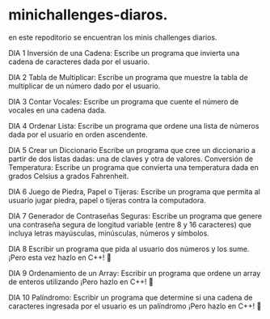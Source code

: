 # minichallenges-diaros.
en este repoditorio se encuentran los minis challenges diarios.

DIA 1
Inversión de una Cadena:
Escribe un programa que invierta una cadena de caracteres dada por el usuario.

DIA 2
Tabla de Multiplicar:
Escribe un programa que muestre la tabla de multiplicar de un número dado por el usuario.

DIA 3
Contar Vocales: Escribe un programa que cuente el número de vocales en una cadena dada.

DIA 4
Ordenar Lista:
Escribe un programa que ordene una lista de números dada por el usuario en orden ascendente.

DIA 5
Crear un Diccionario
Escribe un programa que cree un diccionario a partir de dos listas dadas: una de claves y otra de valores.
Conversión de Temperatura:
  Escribe un programa que convierta una temperatura dada en grados Celsius a grados Fahrenheit.

DIA 6
Juego de Piedra, Papel o Tijeras: Escribe un programa que permita al usuario jugar piedra, papel o tijeras contra la computadora.


DIA 7
Generador de Contraseñas Seguras: Escribe un programa que genere una contraseña segura de longitud variable (entre 8 y 16 caracteres) que incluya letras mayúsculas, minúsculas, números y símbolos.

DIA 8
Escribir un programa que pida al usuario dos números y los sume. ¡Pero esta vez hazlo en C++! 🙂

DIA 9
Ordenamiento de un Array: Escribir un programa que ordene un array de enteros utilizando ¡Pero hazlo en C++! 🙂

DIA 10
Palíndromo: Escribir un programa que determine si una cadena de caracteres ingresada por el usuario es un palíndromo ¡Pero hazlo en C++! 🙂
